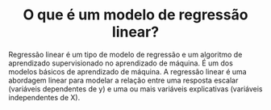 <h1 align="center">
  O que é um modelo de regressão linear?
</h1>

Regressão linear é um tipo de modelo de regressão e um algoritmo de aprendizado supervisionado no aprendizado de máquina. É um dos modelos básicos de aprendizado de máquina. A regressão linear é uma abordagem linear para modelar a relação entre uma resposta escalar (variáveis dependentes de y) e uma ou mais variáveis explicativas (variáveis independentes de X).
